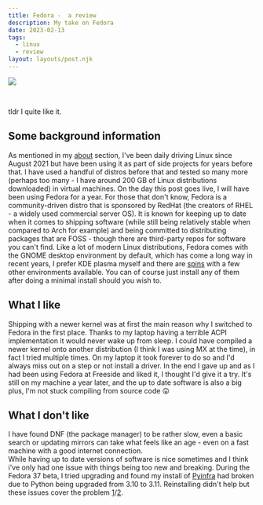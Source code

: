 ```yaml
---
title: Fedora -  a review
description: My take on Fedora
date: 2023-02-13
tags:
  - linux
  - review
layout: layouts/post.njk
---
```


![](https://www.fedoraproject.org/w/uploads/2/2d/Logo_fedoralogo.png) 

<br>

tldr I quite like it.

## Some background information

As mentioned in my [about](/about/) section, I've been daily driving Linux since August 2021 but have been using it as part of side projects for years before that. I have used a handful of distros before that and tested so many more (perhaps too many - I have around 200 GB of Linux distributions downloaded) in virtual machines. On the day this post goes live, I will have been using Fedora for a year. For those that don't know, Fedora is a community-driven distro that is sponsored by RedHat (the creators of RHEL - a widely used commercial server OS). It is known for keeping up to date when it comes to shipping software (while still being relatively stable when compared to Arch for example) and being committed to distributing packages that are FOSS - though there are third-party repos for software you can't find.  Like a lot of modern Linux distributions, Fedora comes with the GNOME desktop environment by default, which has come a long way in recent years, I prefer KDE plasma myself and there are [spins](https://spins.fedoraproject.org/) with a few other environments available. You can of course just install any of them after doing a minimal install should you wish to.

## What I like

Shipping with a newer kernel was at first the main reason why I switched to Fedora in the first place. Thanks to my laptop having a terrible ACPI implementation it would never wake up from sleep. I could have compiled a newer kernel onto another distribution (I think I was using MX at the time), in fact I tried multiple times. On my laptop it took forever to do so and I'd always miss out on a step or not install a driver. In the end I gave up and as I had been using Fedora at Freeside and liked it, I thought I'd give it a try. It's still on my machine a year later, and the up to date software is also a big plus, I'm not stuck compiling from source code 😛 

## What I don't like

I have found DNF (the package manager) to be rather slow, even a basic search or updating mirrors can take what feels like an age - even on a fast machine with a good internet connection.  
While having up to date versions of software is nice sometimes and I think i've only had one issue with things being too new and breaking. During the Fedora 37 beta, I tried upgrading and found my install of [Pyinfra](https://pyinfra.com/) had broken due to Python being upgraded from 3.10 to 3.11. Reinstalling didn't help but these issues cover the problem [1](https://github.com/pypa/pipx/issues/791)/[2](https://github.com/pypa/pipx/issues/886).